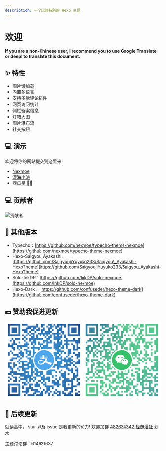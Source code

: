 ```yaml
---
description: 一个比较特别的 Hexo 主题
---
```


# 欢迎

**If you are a non-Chinese user, I recommend you to use Google Translate or deepl to translate this document.**

## ✨ 特性

* 图片懒加载
* 内置多语言
* 支持多款评论插件
* 网页访问统计
* 侧栏备案信息
* 灯箱大图
* 图片瀑布流
* 社交按钮

## 💻 演示

欢迎将你的网站提交到这里来

* [Nexmoe](https://nexmoe.com/)
* [深海小涛](https://hexo.xtaolink.cn/)
* [西瓜星 🍉✨](https://suikastar.com/)

## 💻 贡献者

![&#x8D21;&#x732E;&#x8005;](https://opencollective.com/hexo-theme-nexmoe/contributors.svg?width=890&button=false)

## 🎇 其他版本

* Typecho：[https://github.com/nexmoe/typecho-theme-nexmoe](https://github.com/nexmoe/typecho-theme-nexmoe)
* Hexo-Saigyou\_Ayakashi: [https://github.com/SaigyoujiYuyuko233/Saigyou\_Ayakashi-HexoTheme](https://github.com/SaigyoujiYuyuko233/Saigyou_Ayakashi-HexoTheme)
* Solo-InkDP：[https://github.com/InkDP/solo-nexmoe](https://github.com/InkDP/solo-nexmoe)
* Hexo-Dark： [https://github.com/confuseder/hexo-theme-dark](https://github.com/confuseder/hexo-theme-dark)

## 💴 赞助我促进更新

![](.gitbook/assets/68747470733a2f2f692e6461776e6c61622e6d652f65653030393365616433636138313435353232626137363663336639613065652e706e67.png)

## 🍻 后续更新

就读高中， star 以及 issue 是我更新的动力! 欢迎加群 [482634342 轻惋漫社](https://jq.qq.com/?_wv=1027&k=5CfKHun) 划水

主题讨论群：614621637

